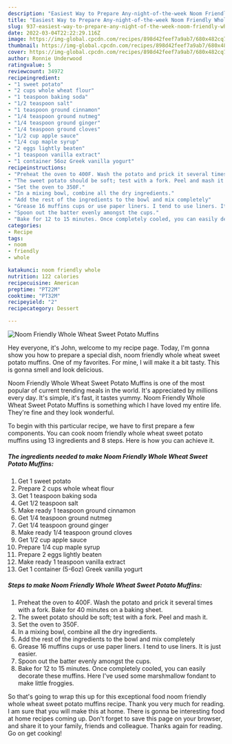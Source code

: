 ```yaml
---
description: "Easiest Way to Prepare Any-night-of-the-week Noom Friendly Whole Wheat Sweet Potato Muffins"
title: "Easiest Way to Prepare Any-night-of-the-week Noom Friendly Whole Wheat Sweet Potato Muffins"
slug: 937-easiest-way-to-prepare-any-night-of-the-week-noom-friendly-whole-wheat-sweet-potato-muffins
date: 2022-03-04T22:22:29.116Z
image: https://img-global.cpcdn.com/recipes/898d42feef7a9ab7/680x482cq70/noom-friendly-whole-wheat-sweet-potato-muffins-recipe-main-photo.jpg
thumbnail: https://img-global.cpcdn.com/recipes/898d42feef7a9ab7/680x482cq70/noom-friendly-whole-wheat-sweet-potato-muffins-recipe-main-photo.jpg
cover: https://img-global.cpcdn.com/recipes/898d42feef7a9ab7/680x482cq70/noom-friendly-whole-wheat-sweet-potato-muffins-recipe-main-photo.jpg
author: Ronnie Underwood
ratingvalue: 5
reviewcount: 34972
recipeingredient:
- "1 sweet potato"
- "2 cups whole wheat flour"
- "1 teaspoon baking soda"
- "1/2 teaspoon salt"
- "1 teaspoon ground cinnamon"
- "1/4 teaspoon ground nutmeg"
- "1/4 teaspoon ground ginger"
- "1/4 teaspoon ground cloves"
- "1/2 cup apple sauce"
- "1/4 cup maple syrup"
- "2 eggs lightly beaten"
- "1 teaspoon vanilla extract"
- "1 container 56oz Greek vanilla yogurt"
recipeinstructions:
- "Preheat the oven to 400F. Wash the potato and prick it several times with a fork. Bake for 40 minutes on a baking sheet."
- "The sweet potato should be soft; test with a fork. Peel and mash it."
- "Set the oven to 350F."
- "In a mixing bowl, combine all the dry ingredients."
- "Add the rest of the ingredients to the bowl and mix completely"
- "Grease 16 muffins cups or use paper liners. I tend to use liners. It is just easier."
- "Spoon out the batter evenly amongst the cups."
- "Bake for 12 to 15 minutes. Once completely cooled, you can easily decorate these muffins. Here I&#39;ve used some marshmallow fondant to make little froggies."
categories:
- Recipe
tags:
- noom
- friendly
- whole

katakunci: noom friendly whole 
nutrition: 122 calories
recipecuisine: American
preptime: "PT22M"
cooktime: "PT32M"
recipeyield: "2"
recipecategory: Dessert

---
```



![Noom Friendly Whole Wheat Sweet Potato Muffins](https://img-global.cpcdn.com/recipes/898d42feef7a9ab7/680x482cq70/noom-friendly-whole-wheat-sweet-potato-muffins-recipe-main-photo.jpg)

Hey everyone, it's John, welcome to my recipe page. Today, I'm gonna show you how to prepare a special dish, noom friendly whole wheat sweet potato muffins. One of my favorites. For mine, I will make it a bit tasty. This is gonna smell and look delicious.

Noom Friendly Whole Wheat Sweet Potato Muffins is one of the most popular of current trending meals in the world. It's appreciated by millions every day. It's simple, it's fast, it tastes yummy. Noom Friendly Whole Wheat Sweet Potato Muffins is something which I have loved my entire life. They're fine and they look wonderful.




To begin with this particular recipe, we have to first prepare a few components. You can cook noom friendly whole wheat sweet potato muffins using 13 ingredients and 8 steps. Here is how you can achieve it.

<!--inarticleads1-->

##### The ingredients needed to make Noom Friendly Whole Wheat Sweet Potato Muffins:

1. Get 1 sweet potato
1. Prepare 2 cups whole wheat flour
1. Get 1 teaspoon baking soda
1. Get 1/2 teaspoon salt
1. Make ready 1 teaspoon ground cinnamon
1. Get 1/4 teaspoon ground nutmeg
1. Get 1/4 teaspoon ground ginger
1. Make ready 1/4 teaspoon ground cloves
1. Get 1/2 cup apple sauce
1. Prepare 1/4 cup maple syrup
1. Prepare 2 eggs lightly beaten
1. Make ready 1 teaspoon vanilla extract
1. Get 1 container (5-6oz) Greek vanilla yogurt




<!--inarticleads2-->

##### Steps to make Noom Friendly Whole Wheat Sweet Potato Muffins:

1. Preheat the oven to 400F. Wash the potato and prick it several times with a fork. Bake for 40 minutes on a baking sheet.
1. The sweet potato should be soft; test with a fork. Peel and mash it.
1. Set the oven to 350F.
1. In a mixing bowl, combine all the dry ingredients.
1. Add the rest of the ingredients to the bowl and mix completely
1. Grease 16 muffins cups or use paper liners. I tend to use liners. It is just easier.
1. Spoon out the batter evenly amongst the cups.
1. Bake for 12 to 15 minutes. Once completely cooled, you can easily decorate these muffins. Here I&#39;ve used some marshmallow fondant to make little froggies.




So that's going to wrap this up for this exceptional food noom friendly whole wheat sweet potato muffins recipe. Thank you very much for reading. I am sure that you will make this at home. There is gonna be interesting food at home recipes coming up. Don't forget to save this page on your browser, and share it to your family, friends and colleague. Thanks again for reading. Go on get cooking!
